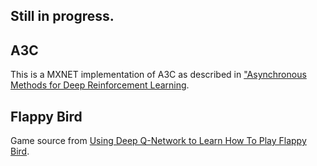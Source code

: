 ## Still in progress.

## A3C  

This is a MXNET implementation of A3C as described in ["Asynchronous Methods for Deep Reinforcement Learning](http://arxiv.org/pdf/1602.01783v1.pdf).



## Flappy Bird

Game source from [Using Deep Q-Network to Learn How To Play Flappy Bird](https://github.com/yenchenlin/DeepLearningFlappyBird). 
